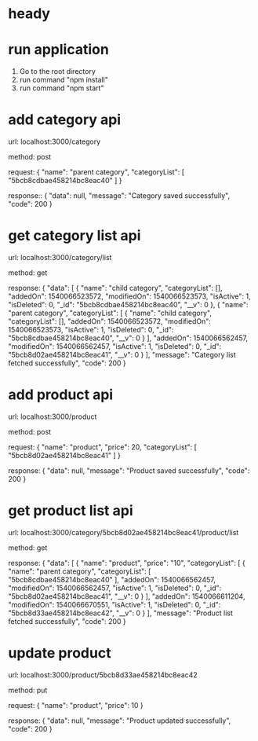# heady

# run application
1. Go to the root directory
2. run command "npm install"
3. run command "npm start"

# add category api
url: 
localhost:3000/category

method:
post

request: 
{
	"name": "parent category",
	"categoryList": [
		"5bcb8cdbae458214bc8eac40"
	]
}

response::
{
    "data": null,
    "message": "Category saved successfully",
    "code": 200
}

# get category list api
url:
localhost:3000/category/list

method:
get

response:
{
    "data": [
        {
            "name": "child category",
            "categoryList": [],
            "addedOn": 1540066523572,
            "modifiedOn": 1540066523573,
            "isActive": 1,
            "isDeleted": 0,
            "_id": "5bcb8cdbae458214bc8eac40",
            "__v": 0
        },
        {
            "name": "parent category",
            "categoryList": [
                {
                    "name": "child category",
                    "categoryList": [],
                    "addedOn": 1540066523572,
                    "modifiedOn": 1540066523573,
                    "isActive": 1,
                    "isDeleted": 0,
                    "_id": "5bcb8cdbae458214bc8eac40",
                    "__v": 0
                }
            ],
            "addedOn": 1540066562457,
            "modifiedOn": 1540066562457,
            "isActive": 1,
            "isDeleted": 0,
            "_id": "5bcb8d02ae458214bc8eac41",
            "__v": 0
        }
    ],
    "message": "Category list fetched successfully",
    "code": 200
}

# add product api
url:
localhost:3000/product

method:
post

request:
{
	"name": "product",
	"price": 20,
	"categoryList": [
		"5bcb8d02ae458214bc8eac41"
	]
}

response:
{
    "data": null,
    "message": "Product saved successfully",
    "code": 200
}

# get product list api
url:
localhost:3000/category/5bcb8d02ae458214bc8eac41/product/list

method:
get

response:
{
    "data": [
        {
            "name": "product",
            "price": "10",
            "categoryList": [
                {
                    "name": "parent category",
                    "categoryList": [
                        "5bcb8cdbae458214bc8eac40"
                    ],
                    "addedOn": 1540066562457,
                    "modifiedOn": 1540066562457,
                    "isActive": 1,
                    "isDeleted": 0,
                    "_id": "5bcb8d02ae458214bc8eac41",
                    "__v": 0
                }
            ],
            "addedOn": 1540066611204,
            "modifiedOn": 1540066670551,
            "isActive": 1,
            "isDeleted": 0,
            "_id": "5bcb8d33ae458214bc8eac42",
            "__v": 0
        }
    ],
    "message": "Product list fetched successfully",
    "code": 200
}

# update product
url:
localhost:3000/product/5bcb8d33ae458214bc8eac42

method:
put

request:
{
	"name": "product",
	"price": 10
}

response:
{
    "data": null,
    "message": "Product updated successfully",
    "code": 200
}

